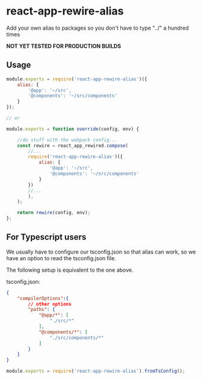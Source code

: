 # react-app-rewire-alias
Add your own alias to packages so you don't have to type "../" a hundred times

**NOT YET TESTED FOR PRODUCTION BUILDS**

## Usage

```javascript
module.exports = require('react-app-rewire-alias')({
	alias: {
		'@app': '~/src',
		'@components': '~/src/components'
	}
});

// or

module.exports = function override(config, env) {

	//do stuff with the webpack config...
	const rewire = react_app_rewired.compose(
		//...
		require('react-app-rewire-alias')({
			alias: {
				'@app': '~/src',
				'@components': '~/src/components'
			}
		})
		//...
		),
	);

	return rewire(config, env);
};

```

## For Typescript users

We usually have to configure our tsconfig.json so that alias can work, so we have an option to read the tsconfig.json file.

The following setup is equivalent to the one above.

tsconfig.json:
```json
{
	"compilerOptions":{
		// other options
		"paths": {
			"@app/*": [
				"./src/*"
			],
			"@components/*": [
				"./src/components/*"
			]
		}
	}
}
```


```javascript
module.exports = require('react-app-rewire-alias').fromTsConfig();
```